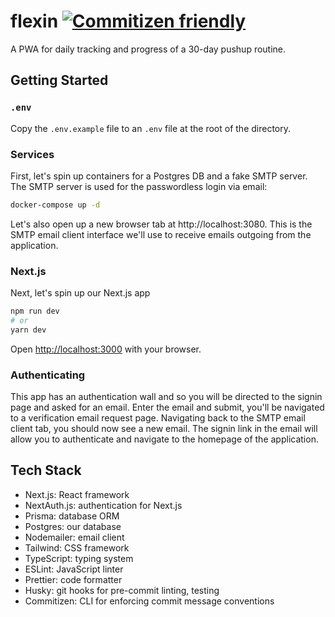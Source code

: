 # flexin [![Commitizen friendly](https://img.shields.io/badge/commitizen-friendly-brightgreen.svg)](http://commitizen.github.io/cz-cli/)

A PWA for daily tracking and progress of a 30-day pushup routine.

## Getting Started

### **`.env`**

Copy the `.env.example` file to an `.env` file at the root of the directory.

### **Services**

First, let's spin up containers for a Postgres DB and a fake SMTP server. The SMTP server is used for the passwordless login via email:

```bash
docker-compose up -d
```

Let's also open up a new browser tab at http://localhost:3080. This is the SMTP email client interface we'll use to receive emails outgoing from the application.

### **Next.js**

Next, let's spin up our Next.js app

```bash
npm run dev
# or
yarn dev
```

Open [http://localhost:3000](http://localhost:3000) with your browser.

### **Authenticating**

This app has an authentication wall and so you will be directed to the signin page and asked for an email. Enter the email and submit, you'll be navigated to a verification email request page. Navigating back to the SMTP email client tab, you should now see a new email. The signin link in the email will allow you to authenticate and navigate to the homepage of the application.

## Tech Stack

- Next.js: React framework
- NextAuth.js: authentication for Next.js
- Prisma: database ORM
- Postgres: our database
- Nodemailer: email client
- Tailwind: CSS framework
- TypeScript: typing system
- ESLint: JavaScript linter
- Prettier: code formatter
- Husky: git hooks for pre-commit linting, testing
- Commitizen: CLI for enforcing commit message conventions
